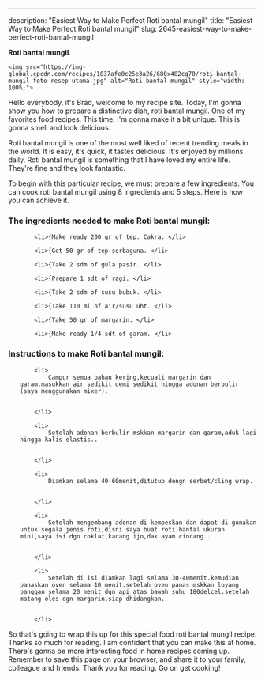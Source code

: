 ---
description: "Easiest Way to Make Perfect Roti bantal mungil"
title: "Easiest Way to Make Perfect Roti bantal mungil"
slug: 2645-easiest-way-to-make-perfect-roti-bantal-mungil

<p>
	<strong>Roti bantal mungil</strong>. 
	
</p>
<p>
	
	<img src="https://img-global.cpcdn.com/recipes/1837afe0c25e3a26/680x482cq70/roti-bantal-mungil-foto-resep-utama.jpg" alt="Roti bantal mungil" style="width: 100%;">
	
	
</p>
<p>
	Hello everybody, it's Brad, welcome to my recipe site. Today, I'm gonna show you how to prepare a distinctive dish, roti bantal mungil. One of my favorites food recipes. This time, I'm gonna make it a bit unique. This is gonna smell and look delicious.
</p>
	
<p>
	Roti bantal mungil is one of the most well liked of recent trending meals in the world. It is easy, it's quick, it tastes delicious. It's enjoyed by millions daily. Roti bantal mungil is something that I have loved my entire life. They're fine and they look fantastic.
</p>
<p>
	
</p>

<p>
To begin with this particular recipe, we must prepare a few ingredients. You can cook roti bantal mungil using 8 ingredients and 5 steps. Here is how you can achieve it.
</p>

<h3>The ingredients needed to make Roti bantal mungil:</h3>

<ol>
	
		<li>{Make ready 200 gr of tep. Cakra. </li>
	
		<li>{Get 50 gr of tep.serbaguna. </li>
	
		<li>{Take 2 sdm of gula pasir. </li>
	
		<li>{Prepare 1 sdt of ragi. </li>
	
		<li>{Take 2 sdm of susu bubuk. </li>
	
		<li>{Take 110 ml of air/susu uht. </li>
	
		<li>{Take 50 gr of margarin. </li>
	
		<li>{Make ready 1/4 sdt of garam. </li>
	
</ol>
<p>
	
</p>

<h3>Instructions to make Roti bantal mungil:</h3>

<ol>
	
		<li>
			Campur semua bahan kering,kecuali margarin dan garam.masukkan air sedikit demi sedikit hingga adonan berbulir (saya menggunakan mixer).
			
			
		</li>
	
		<li>
			Setelah adonan berbulir mskkan margarin dan garam,aduk lagi hingga kalis elastis..
			
			
		</li>
	
		<li>
			Diamkan selama 40-60menit,ditutup dengn serbet/cling wrap.
			
			
		</li>
	
		<li>
			Setelah mengembang adonan di kempeskan dan dapat di gunakan untuk segala jenis roti,disni saya buat roti bantal ukuran mini,saya isi dgn coklat,kacang ijo,dak ayam cincang..
			
			
		</li>
	
		<li>
			Setelah di isi diamkan lagi selama 30-40menit.kemudian panaskan oven selama 10 menit,setelah oven panas mskkan loyang panggan selama 20 menit dgn api atas bawah suhu 180delcel.setelah matang oles dgn margarin,siap dhidangkan.
			
			
		</li>
	
</ol>

<p>
	
</p>

<p>
	So that's going to wrap this up for this special food roti bantal mungil recipe. Thanks so much for reading. I am confident that you can make this at home. There's gonna be more interesting food in home recipes coming up. Remember to save this page on your browser, and share it to your family, colleague and friends. Thank you for reading. Go on get cooking!
</p>
